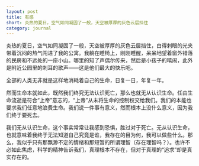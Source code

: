 ```yaml
---
layout: post
title: 有感
short: 炎热的夏日，空气如同凝固了一般，天空被厚厚的灰色云层挡住
category: journal
---
```


炎热的夏日，空气如同凝固了一般，天空被厚厚的灰色云层挡住，白得刺眼的光夹带着沉闷的热气闯进了我的公寓。我躺在睡椅上，刚刚睡醒，呆呆地望着窗外错落的民房和不远处的一座小山。哪里的知了声偶尔传来，然后是小孩子的嘻闹，此外是附近公园里的刺耳的歌声——这是他们最大的快乐吧。

全部的人类无非就是这样地消耗着自己的生命，日复一日，年复一年。

然而生命本就如此，既然我们终究无法认识死亡，那么也就无从认识生命。任由生命流逝是符合“上帝”意志的，“上帝”从未将生命的控制权交给我们。我们的本能也要求我们任意地浪费生命。我们说一件事有意义，然而根本上没什么意义，因为我们终于要死去。

我们无从认识生命，这个事实常常让我感到恐惧，胜过对于死亡。无从认识生命，也就意味着我终于无法知道自己究竟是谁，我存在的目为何，我可以做些什么。那么，我似乎只有那飘渺不定的情绪和那短暂的所谓理智（存在理智吗？）。也许不必如此焦虑，科学的精神告诉我们，真理根本不存在，但对于真理的“追求”却是真实存在的。